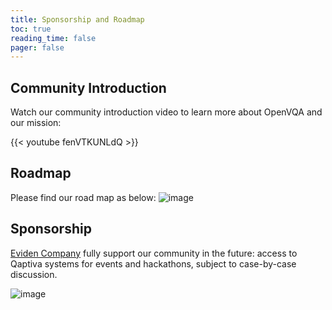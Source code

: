 ```yaml
---
title: Sponsorship and Roadmap
toc: true
reading_time: false
pager: false
---
```


## Community Introduction
Watch our community introduction video to learn more about OpenVQA and our mission:

{{< youtube fenVTKUNLdQ >}}

## Roadmap
Please find our road map as below:
![image](/uploads/rmap.png)

## Sponsorship

[Eviden Company](https://eviden.com/fr-fr/) fully support our community in the future: access to Qaptiva systems for events and hackathons, subject to case-by-case discussion.

![image](/uploads/Logotype_Eviden_RGB_Black.png)



